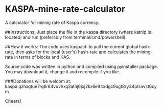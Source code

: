 # KASPA-mine-rate-calculator
A calculator for mining rate of Kaspa currency.

##Instructions:
Just place the file in the kaspa directory (where katnip is located) and run (preferably from terminal/cmd/powershell).

##How it works:
The code uses kaspactl to pull the current global hash-rate, then asks for the local (user's) hash-rate and calculates the mining-rate in terms of blocks and KAS.

Source code was written in python and compiled using pyinstaller package. You may download it, change it and recompile if you like.

###Donations will be welcom at: kaspa:qzhxqtue7rq6r64vuvhxq3athj6jxj2kx6e94xdgc9ugt8ry34ptsnvst6cym

Cheers!
